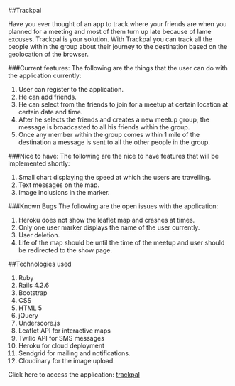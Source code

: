 ##Trackpal

Have you ever thought of an app to track where your friends are when you planned for a meeting and most of them turn up late because of lame excuses. Trackpal is your solution.
With Trackpal you can track all the people within the group about their journey to the destination based on the geolocation of the browser.


###Current features:
The following are the things that the user can do with the application currently:
1. User can register to the application.
2. He can add friends.
3. He can select from the friends to join for a meetup at certain location at certain date and time.
4. After he selects the friends and creates a new meetup group, the message is broadcasted to all his friends within the group.
5. Once any member within the group comes within 1 mile of the destination a message is sent to all the other people in the group.

###Nice to have:
The following are the nice to have features that will be implemented shortly:
1. Small chart displaying the speed at which the users are travelling.
2. Text messages on the map.
3. Image inclusions in the marker.

###Known Bugs
The following are the open issues with the application:
1. Heroku does not show the leaflet map and crashes at times.
2. Only one user marker displays the name of the user currently.
3. User deletion.
4. Life of the map should be until the time of the meetup and user should be redirected to the show page.

##Technologies used
1. Ruby
2. Rails 4.2.6
3. Bootstrap
4. CSS
5. HTML 5
6. jQuery
7. Underscore.js
8. Leaflet API for interactive maps
9. Twilio API for SMS messages
6. Heroku for cloud deployment
7. Sendgrid for mailing and notifications.
8. Cloudinary for the image upload.

Click here to access the application: [trackpal](https://trackpal.herokuapp.com/?secure=true)
